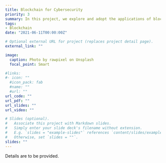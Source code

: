 ```yaml
---
title: Blockchain for Cybersecurity
priority: 3
summary: In this project, we explore and adopt the applications of blockchain to address various cybersecurity issues in different domains.
tags:
- Blockchain
date: "2021-06-11T00:00:00Z"

# Optional external URL for project (replaces project detail page).
external_link: ""

image:
  caption: Photo by rawpixel on Unsplash
  focal_point: Smart

#links:
#- icon: ""
  #icon_pack: fab
  #name: ""
  #url: ""
url_code: ""
url_pdf: ""
url_slides: ""
url_video: ""

# Slides (optional).
#   Associate this project with Markdown slides.
#   Simply enter your slide deck's filename without extension.
#   E.g. `slides = "example-slides"` references `content/slides/example-slides.md`.
#   Otherwise, set `slides = ""`.
slides: ""
---
```


Details are to be provided. 
